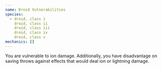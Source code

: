 ```yaml
---
name: Droid Vulnerabilities
species:
  - droid, class i
    droid, class ii
    droid, class iii
    droid, class iv
    droid, class v
mechanics: []
---
```

You are vulnerable to ion damage. Additionally, you have disadvantage on saving throws against effects that would deal ion or lightning damage.
